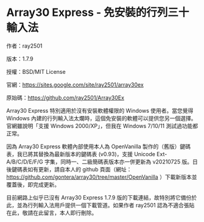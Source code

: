 # Array30 Express - 免安裝的行列三十輸入法
作者：ray2501

版本：1.7.9

授權：BSD/MIT License

官網：https://sites.google.com/site/ray2501/array30ex

原始碼：https://github.com/ray2501/Array30Ex

Array30 Express 特別適用於沒有安裝軟體權限的 Windows 使用者。當您覺得 Windows 內建的行列輸入法太爛時，這個免安裝的軟體可以提供您另一個選擇。官網雖說明「支援 Windows 2000/XP」，但我在 Windows 7/10/11 測試過功能都正常。

因為 Array30 Express 軟體內部使用本人為 OpenVanilla 製作的（舊版）鍵碼表，我已將其替換為最新版本的鍵碼表 (v0.93)，支援 Unicode Ext-A/B/C/D/E/F/G 字集，同時一、二級簡碼表版本亦一併更新為 v20210725 版。日後鍵碼表如有更新，請自本人的 github 頁面（網址：https://github.com/gontera/array30/tree/master/OpenVanilla ）下載新版本並覆蓋後，即完成更新。

目前網路上似乎已沒有 Array30 Express 1.7.9 版的下載連結，故特別將它備份於此，並為行列輸入法用戶提供一個下載管道。如果作者 ray2501 認為不適合張貼在此，敬請在此留言，本人即行刪除。
